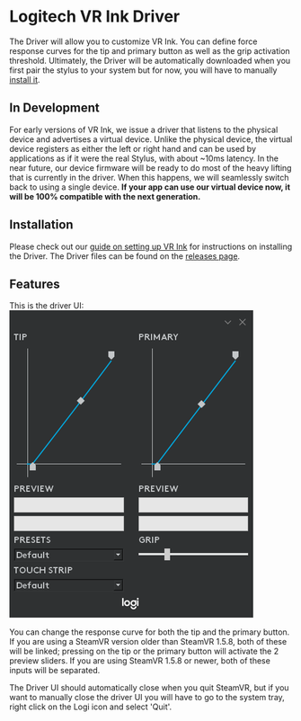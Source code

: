 # Logitech VR Ink Driver
The Driver will allow you to customize VR Ink. You can define force response curves for the tip and primary button as well as the grip activation threshold. Ultimately, the Driver will be automatically downloaded when you first pair the stylus to your system but for now, you will have to manually [install it](#installation).

## In Development
For early versions of VR Ink, we issue a driver that listens to the physical device and advertises a virtual device. Unlike the physical device, the virtual device registers as either the left or right hand and can be used by applications as if it were the real Stylus, with about ~10ms latency. In the near future, our device firmware will be ready to do most of the heavy lifting that is currently in the driver. When this happens, we will seamlessly switch back to using a single device. **If your app can use our virtual device now, it will be 100% compatible with the next generation.**

## Installation
Please check out our [guide on setting up VR Ink](../../Assets) for instructions on installing the Driver. The Driver files can be found on the [releases page](https://github.com/Logitech/labs_vr_stylus_sdk/releases).

## Features
This is the driver UI:
<br>
![driver UI](./../Images/Driver/DriverUI.png)

You can change the response curve for both the tip and the primary button. If you are using a SteamVR version older than SteamVR 1.5.8, both of these will be linked; pressing on the tip or the primary button will activate the 2 preview sliders. If you are using SteamVR 1.5.8 or newer, both of these inputs will be separated.

The Driver UI should automatically close when you quit SteamVR, but if you want to manually close the driver UI you will have to go to the system tray, right click on the Logi icon and select 'Quit'.
